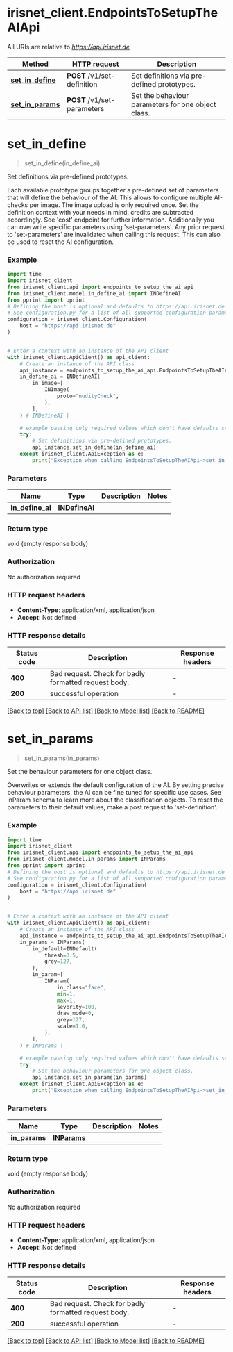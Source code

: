 # irisnet_client.EndpointsToSetupTheAIApi

All URIs are relative to *https://api.irisnet.de*

Method | HTTP request | Description
------------- | ------------- | -------------
[**set_in_define**](EndpointsToSetupTheAIApi.md#set_in_define) | **POST** /v1/set-definition | Set definitions via pre-defined prototypes.
[**set_in_params**](EndpointsToSetupTheAIApi.md#set_in_params) | **POST** /v1/set-parameters | Set the behaviour parameters for one object class.


# **set_in_define**
> set_in_define(in_define_ai)

Set definitions via pre-defined prototypes.

Each available prototype groups together a pre-defined set of parameters that will define the behaviour of the AI. This allows to configure multiple AI-checks per image. The image upload is only required once. Set the definition context with your needs in mind, credits are subtracted accordingly. See 'cost' endpoint for further information. Additionally you can overwrite specific parameters using 'set-parameters'. Any prior request to 'set-parameters' are invalidated when calling this request. This can also be used to reset the AI configuration.

### Example


```python
import time
import irisnet_client
from irisnet_client.api import endpoints_to_setup_the_ai_api
from irisnet_client.model.in_define_ai import INDefineAI
from pprint import pprint
# Defining the host is optional and defaults to https://api.irisnet.de
# See configuration.py for a list of all supported configuration parameters.
configuration = irisnet_client.Configuration(
    host = "https://api.irisnet.de"
)


# Enter a context with an instance of the API client
with irisnet_client.ApiClient() as api_client:
    # Create an instance of the API class
    api_instance = endpoints_to_setup_the_ai_api.EndpointsToSetupTheAIApi(api_client)
    in_define_ai = INDefineAI(
        in_image=[
            INImage(
                proto="nudityCheck",
            ),
        ],
    ) # INDefineAI | 

    # example passing only required values which don't have defaults set
    try:
        # Set definitions via pre-defined prototypes.
        api_instance.set_in_define(in_define_ai)
    except irisnet_client.ApiException as e:
        print("Exception when calling EndpointsToSetupTheAIApi->set_in_define: %s\n" % e)
```


### Parameters

Name | Type | Description  | Notes
------------- | ------------- | ------------- | -------------
 **in_define_ai** | [**INDefineAI**](INDefineAI.md)|  |

### Return type

void (empty response body)

### Authorization

No authorization required

### HTTP request headers

 - **Content-Type**: application/xml, application/json
 - **Accept**: Not defined


### HTTP response details

| Status code | Description | Response headers |
|-------------|-------------|------------------|
**400** | Bad request. Check for badly formatted request body. |  -  |
**200** | successful operation |  -  |

[[Back to top]](#) [[Back to API list]](../README.md#documentation-for-api-endpoints) [[Back to Model list]](../README.md#documentation-for-models) [[Back to README]](../README.md)

# **set_in_params**
> set_in_params(in_params)

Set the behaviour parameters for one object class.

Overwrites or extends the default configuration of the AI. By setting precise behaviour parameters, the AI can be fine tuned for specific use cases. See inParam schema to learn more about the classification objects. To reset the parameters to their default values, make a post request to 'set-definition'.

### Example


```python
import time
import irisnet_client
from irisnet_client.api import endpoints_to_setup_the_ai_api
from irisnet_client.model.in_params import INParams
from pprint import pprint
# Defining the host is optional and defaults to https://api.irisnet.de
# See configuration.py for a list of all supported configuration parameters.
configuration = irisnet_client.Configuration(
    host = "https://api.irisnet.de"
)


# Enter a context with an instance of the API client
with irisnet_client.ApiClient() as api_client:
    # Create an instance of the API class
    api_instance = endpoints_to_setup_the_ai_api.EndpointsToSetupTheAIApi(api_client)
    in_params = INParams(
        in_default=INDefault(
            thresh=0.5,
            grey=127,
        ),
        in_param=[
            INParam(
                in_class="face",
                min=1,
                max=1,
                severity=100,
                draw_mode=0,
                grey=127,
                scale=1.0,
            ),
        ],
    ) # INParams | 

    # example passing only required values which don't have defaults set
    try:
        # Set the behaviour parameters for one object class.
        api_instance.set_in_params(in_params)
    except irisnet_client.ApiException as e:
        print("Exception when calling EndpointsToSetupTheAIApi->set_in_params: %s\n" % e)
```


### Parameters

Name | Type | Description  | Notes
------------- | ------------- | ------------- | -------------
 **in_params** | [**INParams**](INParams.md)|  |

### Return type

void (empty response body)

### Authorization

No authorization required

### HTTP request headers

 - **Content-Type**: application/xml, application/json
 - **Accept**: Not defined


### HTTP response details

| Status code | Description | Response headers |
|-------------|-------------|------------------|
**400** | Bad request. Check for badly formatted request body. |  -  |
**200** | successful operation |  -  |

[[Back to top]](#) [[Back to API list]](../README.md#documentation-for-api-endpoints) [[Back to Model list]](../README.md#documentation-for-models) [[Back to README]](../README.md)

